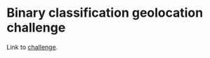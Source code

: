 # Binary classification geolocation challenge

Link to [challenge](https://zindi.africa/competitions/akeed-restaurant-recommendation-challenge).